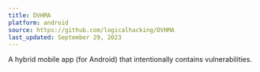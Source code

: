 ```yaml
---
title: DVHMA
platform: android
source: https://github.com/logicalhacking/DVHMA
last_updated: September 29, 2023
---
```


A hybrid mobile app (for Android) that intentionally contains vulnerabilities.
